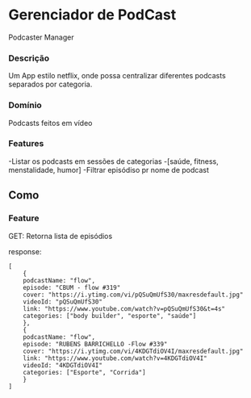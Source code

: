 # Gerenciador de PodCast
Podcaster Manager

### Descrição
Um App estilo netflix, onde possa centralizar diferentes podcasts separados por categoria.

### Domínio
Podcasts feitos em vídeo

### Features
-Listar os podcasts em sessões de categorias
    -[saúde, fitness, menstalidade, humor]
-Filtrar episódiso pr nome de podcast

## Como

### Feature

GET: Retorna lista de episódios

response: 
```Js
[
    {
    podcastName: "flow",
    episode: "CBUM - flow #319"
    cover: "https://i.ytimg.com/vi/pQSuQmUfS30/maxresdefault.jpg"
    videoId: "pQSuQmUfS30"
    link: "https://www.youtube.com/watch?v=pQSuQmUfS30&t=4s"
    categories: ["body builder", "esporte", "saúde"]
    },
    {
    podcastName: "flow",
    episode: "RUBENS BARRICHELLO -Flow #339"
    cover: "https://i.ytimg.com/vi/4KDGTdiOV4I/maxresdefault.jpg"
    link: "https://www.youtube.com/watch?v=4KDGTdiOV4I"
    videoId: "4KDGTdiOV4I"
    categories: ["Esporte", "Corrida"]
    }
]
```